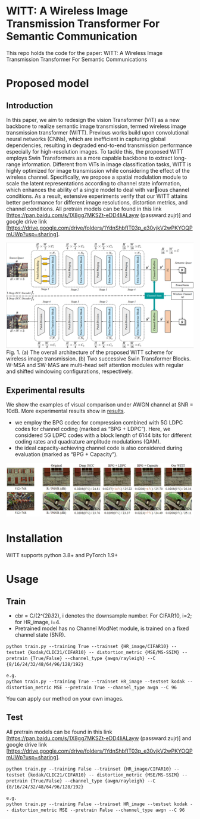 # WITT: A Wireless Image Transmission Transformer For Semantic Communication

This repo holds the code for the paper:
WITT: A Wireless Image Transmission Transformer For Semantic Communications

# Proposed model

## Introduction
In this paper, we aim to redesign the vision Transformer (ViT) as a new backbone to realize semantic image transmission, termed wireless image transmission transformer (WITT). Previous works build upon convolutional neural networks (CNNs), which are inefficient in capturing global dependencies, resulting in degraded end-to-end transmission performance especially for high-resolution images. To tackle this, the proposed WITT employs Swin Transformers as a more capable backbone to extract long-range information. Different from ViTs in image classification tasks, WITT is highly optimized for image transmission while considering the effect of the wireless channel. Specifically, we propose a spatial modulation module to scale the latent representations according to channel state information, which enhances the ability of a single model to deal with various channel conditions. As a result, extensive experiments verify that our WITT attains better performance for different image resolutions, distortion metrics, and channel conditions. All pretrain models can be found in this link [https://pan.baidu.com/s/1X8gg7MKSZt-eDD4liALayw (passward:zujr)] and google drive link [https://drive.google.com/drive/folders/1YdnShbfIT03p_e30vjkV2wPKYOQPmUWp?usp=sharing].

![ ](overview.png)
Fig. 1. (a) The overall architecture of the proposed WITT scheme for wireless image transmission. (b) Two successive Swin Transformer Blocks. W-MSA and SW-MAS are multi-head self attention modules with regular and shifted windowing configurations, respectively.

## Experimental results
We show the examples of visual comparison under AWGN channel at SNR = 10dB. More experimental results show in [results](./results).

* we employ the BPG codec for compression combined with 5G LDPC codes for channel coding (marked as “BPG + LDPC”). Here, we considered 5G LDPC codes with a block length of 6144 bits for different coding rates and quadrature amplitude modulations (QAM). 
* the ideal capacity-achieving channel code is also considered during evaluation (marked as “BPG + Capacity”).

![ ](./results/visual_comparison_result.png)

# Installation
WITT supports python 3.8+ and PyTorch 1.9+

# Usage

## Train

* cbr = C/(2^(2i)*3*2), i denotes the downsample number. For CIFAR10, i=2; for HR_image, i=4.
* Pretrained model has no Channel ModNet module, is trained on a fixed channel state (SNR).

```
python train.py --training True --trainset {HR_image/CIFAR10} --testset {kodak/CLIC21/CIFAR10} -- distortion_metric {MSE/MS-SSIM} --pretrain {True/False} --channel_type {awgn/rayleigh} --C {8/16/24/32/48/64/96/128/192}
```
```
e.g.
python train.py --training True --trainset HR_image --testset kodak -- distortion_metric MSE --pretrain True --channel_type awgn --C 96
```
You can apply our method on your own images.

## Test
All pretrain models can be found in this link [https://pan.baidu.com/s/1X8gg7MKSZt-eDD4liALayw (passward:zujr)] and google drive link [https://drive.google.com/drive/folders/1YdnShbfIT03p_e30vjkV2wPKYOQPmUWp?usp=sharing].

```
python train.py --training False --trainset {HR_image/CIFAR10} --testset {kodak/CLIC21/CIFAR10} -- distortion_metric {MSE/MS-SSIM} --pretrain {True/False} --channel_type {awgn/rayleigh} --C {8/16/24/32/48/64/96/128/192}
```
```
e.g.
python train.py --training False --trainset HR_image --testset kodak -- distortion_metric MSE --pretrain False --channel_type awgn --C 96
```


